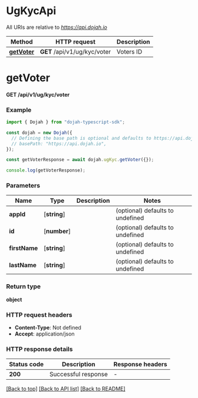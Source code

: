 # UgKycApi

All URIs are relative to *https://api.dojah.io*

Method | HTTP request | Description
------------- | ------------- | -------------
[**getVoter**](UgKycApi.md#getVoter) | **GET** /api/v1/ug/kyc/voter | Voters ID


# **getVoter**

#### **GET** /api/v1/ug/kyc/voter


### Example


```typescript
import { Dojah } from "dojah-typescript-sdk";

const dojah = new Dojah({
  // Defining the base path is optional and defaults to https://api.dojah.io
  // basePath: "https://api.dojah.io",
});

const getVoterResponse = await dojah.ugKyc.getVoter({});

console.log(getVoterResponse);
```


### Parameters

Name | Type | Description  | Notes
------------- | ------------- | ------------- | -------------
 **appId** | [**string**] |  | (optional) defaults to undefined
 **id** | [**number**] |  | (optional) defaults to undefined
 **firstName** | [**string**] |  | (optional) defaults to undefined
 **lastName** | [**string**] |  | (optional) defaults to undefined


### Return type

**object**

### HTTP request headers

 - **Content-Type**: Not defined
 - **Accept**: application/json


### HTTP response details
| Status code | Description | Response headers |
|-------------|-------------|------------------|
**200** | Successful response |  -  |

[[Back to top]](#) [[Back to API list]](../README.md#documentation-for-api-endpoints) [[Back to README]](../README.md)


